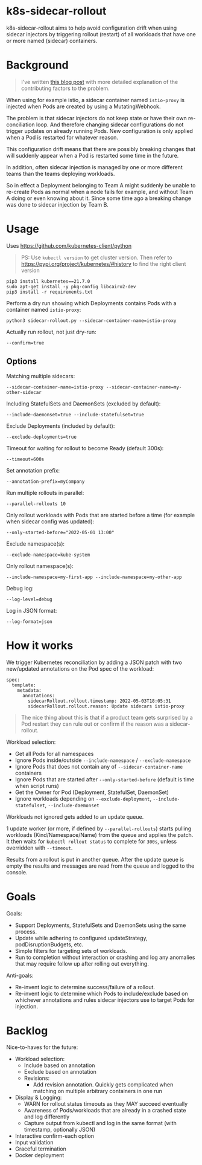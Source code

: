 # k8s-sidecar-rollout

k8s-sidecar-rollout aims to help avoid configuration drift when using sidecar injectors
by triggering rollout (restart) of all workloads that have one or more named (sidecar) containers.

# Background

> I've written [this blog post](https://www.chipmunk.no/blog/kubernetes-sidecar-config-drift) with more detailed explanation of the contributing factors to the problem.

When using for example istio, a sidecar container named `istio-proxy` is injected when Pods are created by using a MutatingWebhook.

The problem is that sidecar injectors do not keep state or have their own re-conciliation loop. And therefore changing
sidecar configurations do not trigger updates on already running Pods. New configuration is only applied when a Pod is restarted for whatever reason.

This configuration drift means that there are possibly breaking changes that will suddenly appear when a Pod is restarted some time in the future.

In addition, often sidecar injection is managed by one or more different teams than the teams deploying workloads.

So in effect a Deployment belonging to Team A might suddenly be unable to re-create Pods as normal when a node fails for example, and without Team A doing or even knowing about it. Since some time ago a breaking change was done to sidecar injection by Team B.

# Usage

Uses https://github.com/kubernetes-client/python

> PS: Use `kubectl version` to get cluster version. Then refer to https://pypi.org/project/kubernetes/#history to find the right client version

    pip3 install kubernetes==21.7.0
    sudo apt-get install -y pkg-config libcairo2-dev
    pip3 install -r requirements.txt

Perform a dry run showing which Deployments contains Pods with a container named `istio-proxy`:

    python3 sidecar-rollout.py --sidecar-container-name=istio-proxy

Actually run rollout, not just dry-run:

    --confirm=true

## Options

Matching multiple sidecars:

    --sidecar-container-name=istio-proxy --sidecar-container-name=my-other-sidecar 

Including StatefulSets and DaemonSets (excluded by default):

    --include-daemonset=true --include-statefulset=true

Exclude Deployments (included by default):

    --exclude-deployments=true

Timeout for waiting for rollout to become Ready (default 300s):

    --timeout=600s

Set annotation prefix:

    --annotation-prefix=myCompany

Run multiple rollouts in parallel:

    --parallel-rollouts 10

Only rollout workloads with Pods that are started before a time (for example when sidecar config was updated):

    --only-started-before="2022-05-01 13:00"

Exclude namespace(s):

    --exclude-namespace=kube-system

Only rollout namespace(s):

    --include-namespace=my-first-app --include-namespace=my-other-app

Debug log:

    --log-level=debug

Log in JSON format:

    --log-format=json

# How it works

We trigger Kubernetes reconciliation by adding a JSON patch with two new/updated annotations on the Pod spec of the workload:

    spec:
      template:
        metadata:
          annotations:
            sidecarRollout.rollout.timestamp: 2022-05-03T18:05:31
            sidecarRollout.rollout.reason: Update sidecars istio-proxy

> The nice thing about this is that if a product team gets surprised by a Pod restart they can rule out or confirm if the reason was a sidecar-rollout.

Workload selection:

  - Get all Pods for all namespaces
  - Ignore Pods inside/outside `--include-namespace` / `--exclude-namespace`
  - Ignore Pods that does not contain any of `--sidecar-container-name` containers
  - Ignore Pods that are started after `--only-started-before` (default is time when script runs)
  - Get the Owner for Pod (Deployment, StatefulSet, DaemonSet)
  - Ignore workloads depending on `--exclude-deployment`, `--include-statefulset`, `--include-daemonset`

Workloads not ignored gets added to an update queue.

1 update worker (or more, if defined by `--parallel-rollouts`) starts pulling workloads (Kind/Namespace/Name) from the queue and applies the patch. It then waits for `kubectl rollout status` to complete for `300s`, unless overridden with `--timeout`.

Results from a rollout is put in another queue. After the update queue is empty the results and messages are read from the queue and logged to the console.

# Goals

Goals:
  - Support Deployments, StatefulSets and DaemonSets using the same process.
  - Update while adhering to configured updateStrategy, podDisruptionBudgets, etc.
  - Simple filters for targeting sets of workloads.
  - Run to completion without interaction or crashing and log any anomalies that may require follow up after rolling out everything.

Anti-goals:
  - Re-invent logic to determine success/failure of a rollout.
  - Re-invent logic to determine which Pods to include/exclude based on whichever annotations and rules sidecar injectors use to target Pods for injection.

# Backlog

Nice-to-haves for the future:

 - Workload selection:
    - Include based on annotation
    - Exclude based on annotation
    - Revisions:
      - Add revision annotation. Quickly gets complicated when matching on multiple arbitrary containers in one run
 - Display & Logging:
    - WARN for rollout status timeouts as they MAY succeed eventually
    - Awareness of Pods/workloads that are already in a crashed state and log differently
    - Capture output from kubectl and log in the same format (with timestamp, optionally JSON)
 - Interactive confirm-each option
 - Input validation
 - Graceful termination
 - Docker deployment
